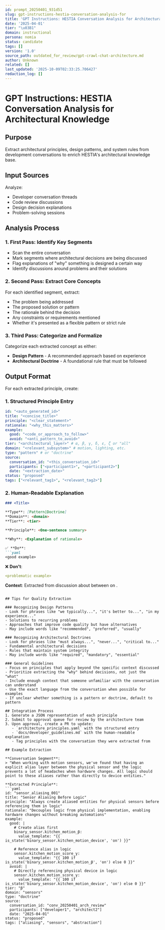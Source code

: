 ```yaml
---
id: prompt_20250401_931d51
slug: gpt-instructions-hestia-conversation-analysis-for
title: 'GPT Instructions: HESTIA Conversation Analysis for Architectural Knowledge'
date: '2025-04-01'
tier: "\u03B1"
domain: instructional
persona: nomia
status: candidate
tags: []
version: '1.0'
source_path: outdated_for_review/gpt-crawl-chat-architecture.md
author: Unknown
related: []
last_updated: '2025-10-09T02:33:25.706427'
redaction_log: []
---
```


# GPT Instructions: HESTIA Conversation Analysis for Architectural Knowledge

## Purpose
Extract architectural principles, design patterns, and system rules from development conversations to enrich HESTIA's architectural knowledge base.

## Input Sources
Analyze:
- Developer conversation threads
- Code review discussions
- Design decision explanations
- Problem-solving sessions

## Analysis Process

### 1. First Pass: Identify Key Segments
- Scan the entire conversation
- Mark segments where architectural decisions are being discussed
- Flag explanations of "why" something is designed a certain way
- Identify discussions around problems and their solutions

### 2. Second Pass: Extract Core Concepts
For each identified segment, extract:
- The problem being addressed
- The proposed solution or pattern
- The rationale behind the decision
- Any constraints or requirements mentioned
- Whether it's presented as a flexible pattern or strict rule

### 3. Third Pass: Categorize and Formalize
Categorize each extracted concept as either:
- **Design Pattern** - A recommended approach based on experience
- **Architectural Doctrine** - A foundational rule that must be followed

## Output Format

For each extracted principle, create:

### 1. Structured Principle Entry
```yaml
id: "<auto_generated_id>"
title: "<concise_title>"
principle: "<clear_statement>"
rationale: "<why_this_matters>"
example:
  good: "<code_or_approach_to_follow>"
  avoid: "<anti_pattern_to_avoid>"
tier: "<architectural_layer>" # α, β, γ, δ, ε, ζ or "all"
domain: "<relevant_subsystem>" # motion, lighting, etc.
type: "pattern" # or "doctrine" 
source: 
  conversation_id: "<this_conversation_id>"
  participants: ["<participant1>", "<participant2>"]
  date: "<extraction_date>"
status: "proposed"
tags: ["<relevant_tag1>", "<relevant_tag2>"]
```

### 2. Human-Readable Explanation
```markdown
### <Title>

**Type**: [Pattern|Doctrine]
**Domain**: <domain>
**Tier**: <tier>

**Principle**: <One-sentence summary>

**Why**: <Explanation of rationale>

✅ **Do**:
```yaml
<good example>
```

❌ **Don't**:
```yaml
<problematic example>
```

**Context**: Extracted from discussion about <topic> between <participants> on <date>.
```

## Tips for Quality Extraction

### Recognizing Design Patterns
- Look for phrases like "we typically...", "it's better to...", "in my experience..."
- Solutions to recurring problems
- Approaches that improve code quality but have alternatives
- May include words like "recommended", "preferred", "usually"

### Recognizing Architectural Doctrines
- Look for phrases like "must always...", "never...", "critical to..."
- Fundamental architectural decisions
- Rules that maintain system integrity
- May include words like "required", "mandatory", "essential"

### General Guidelines
- Focus on principles that apply beyond the specific context discussed
- Prioritize extracting the "why" behind decisions, not just the "what"
- Include enough context that someone unfamiliar with the conversation can understand
- Use the exact language from the conversation when possible for examples
- If unclear whether something is a pattern or doctrine, default to pattern

## Integration Process
1. Generate a JSON representation of each principle
2. Submit to approval queue for review by the architecture team
3. Upon approval, create a PR to update:
   - `architecture_principles.yaml` with the structured entry
   - `docs/developer_guidelines.md` with the human-readable explanation
   - Tag principles with the conversation they were extracted from

## Example Extraction

**Conversation Segment**:
> "When working with motion sensors, we've found that having an explicit alias layer between the physical sensor and the logic prevents a lot of headaches when hardware changes. All logic should point to these aliases rather than directly to device entities."

**Extracted Principle**:
```yaml
id: "sensor_aliasing_001"
title: "Sensor Aliasing Before Logic"
principle: "Always create aliased entities for physical sensors before referencing them in logic"
rationale: "Decouples logic from physical implementation, enabling hardware changes without breaking automations"
example:
  good: |
    # Create alias first
    binary_sensor.kitchen_motion_β:
      value_template: "{{ is_state('binary_sensor.kitchen_motion_device', 'on') }}"
    
    # Reference alias in logic
    sensor.kitchen_motion_score_γ:
      value_template: "{{ 100 if is_state('binary_sensor.kitchen_motion_β', 'on') else 0 }}"
  avoid: |
    # Directly referencing physical device in logic
    sensor.kitchen_motion_score_γ:
      value_template: "{{ 100 if is_state('binary_sensor.kitchen_motion_device', 'on') else 0 }}"
tier: "β"
domain: "sensors"
type: "doctrine" 
source:
  conversation_id: "conv_20250401_arch_review"
  participants: ["developer1", "architect2"]
  date: "2025-04-01"
status: "proposed"
tags: ["aliasing", "sensors", "abstraction"]
```
